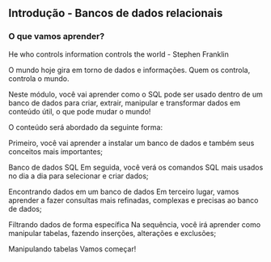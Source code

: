 ## Introdução - Bancos de dados relacionais
### O que vamos aprender?
He who controls information controls the world - Stephen Franklin

O mundo hoje gira em torno de dados e informações. Quem os controla, controla o mundo.

Neste módulo, você vai aprender como o SQL pode ser usado dentro de um banco de dados para criar, extrair, manipular e transformar dados em conteúdo útil, o que pode mudar o mundo!

O conteúdo será abordado da seguinte forma:

Primeiro, você vai aprender a instalar um banco de dados e também seus conceitos mais importantes;

Banco de dados SQL
Em seguida, você verá os comandos SQL mais usados no dia a dia para selecionar e criar dados;

Encontrando dados em um banco de dados
Em terceiro lugar, vamos aprender a fazer consultas mais refinadas, complexas e precisas ao banco de dados;

Filtrando dados de forma específica
Na sequência, você irá aprender como manipular tabelas, fazendo inserções, alterações e exclusões;

Manipulando tabelas
Vamos começar!